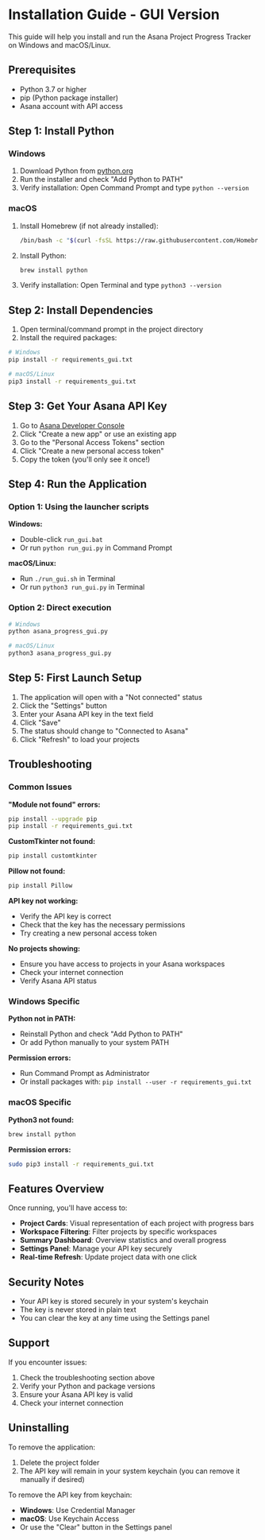 # Installation Guide - GUI Version

This guide will help you install and run the Asana Project Progress Tracker on Windows and macOS/Linux.

## Prerequisites

- Python 3.7 or higher
- pip (Python package installer)
- Asana account with API access

## Step 1: Install Python

### Windows
1. Download Python from [python.org](https://www.python.org/downloads/)
2. Run the installer and check "Add Python to PATH"
3. Verify installation: Open Command Prompt and type `python --version`

### macOS
1. Install Homebrew (if not already installed):
   ```bash
   /bin/bash -c "$(curl -fsSL https://raw.githubusercontent.com/Homebrew/install/HEAD/install.sh)"
   ```
2. Install Python:
   ```bash
   brew install python
   ```
3. Verify installation: Open Terminal and type `python3 --version`

## Step 2: Install Dependencies

1. Open terminal/command prompt in the project directory
2. Install the required packages:

```bash
# Windows
pip install -r requirements_gui.txt

# macOS/Linux
pip3 install -r requirements_gui.txt
```

## Step 3: Get Your Asana API Key

1. Go to [Asana Developer Console](https://app.asana.com/0/developer-console)
2. Click "Create a new app" or use an existing app
3. Go to the "Personal Access Tokens" section
4. Click "Create a new personal access token"
5. Copy the token (you'll only see it once!)

## Step 4: Run the Application

### Option 1: Using the launcher scripts

**Windows:**
- Double-click `run_gui.bat`
- Or run `python run_gui.py` in Command Prompt

**macOS/Linux:**
- Run `./run_gui.sh` in Terminal
- Or run `python3 run_gui.py` in Terminal

### Option 2: Direct execution

```bash
# Windows
python asana_progress_gui.py

# macOS/Linux
python3 asana_progress_gui.py
```

## Step 5: First Launch Setup

1. The application will open with a "Not connected" status
2. Click the "Settings" button
3. Enter your Asana API key in the text field
4. Click "Save"
5. The status should change to "Connected to Asana"
6. Click "Refresh" to load your projects

## Troubleshooting

### Common Issues

**"Module not found" errors:**
```bash
pip install --upgrade pip
pip install -r requirements_gui.txt
```

**CustomTkinter not found:**
```bash
pip install customtkinter
```

**Pillow not found:**
```bash
pip install Pillow
```

**API key not working:**
- Verify the API key is correct
- Check that the key has the necessary permissions
- Try creating a new personal access token

**No projects showing:**
- Ensure you have access to projects in your Asana workspaces
- Check your internet connection
- Verify Asana API status

### Windows Specific

**Python not in PATH:**
- Reinstall Python and check "Add Python to PATH"
- Or add Python manually to your system PATH

**Permission errors:**
- Run Command Prompt as Administrator
- Or install packages with: `pip install --user -r requirements_gui.txt`

### macOS Specific

**Python3 not found:**
```bash
brew install python
```

**Permission errors:**
```bash
sudo pip3 install -r requirements_gui.txt
```

## Features Overview

Once running, you'll have access to:

- **Project Cards**: Visual representation of each project with progress bars
- **Workspace Filtering**: Filter projects by specific workspaces
- **Summary Dashboard**: Overview statistics and overall progress
- **Settings Panel**: Manage your API key securely
- **Real-time Refresh**: Update project data with one click

## Security Notes

- Your API key is stored securely in your system's keychain
- The key is never stored in plain text
- You can clear the key at any time using the Settings panel

## Support

If you encounter issues:
1. Check the troubleshooting section above
2. Verify your Python and package versions
3. Ensure your Asana API key is valid
4. Check your internet connection

## Uninstalling

To remove the application:
1. Delete the project folder
2. The API key will remain in your system keychain (you can remove it manually if desired)

To remove the API key from keychain:
- **Windows**: Use Credential Manager
- **macOS**: Use Keychain Access
- Or use the "Clear" button in the Settings panel 